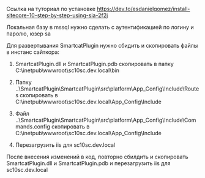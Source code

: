 Ссылка на туториал по установке https://dev.to/esdanielgomez/install-sitecore-10-step-by-step-using-sia-2f2j 

Локальная базу в mssql нужно сделать с аутентификацией по логину и паролю, юзер sa 

Для развертывания SmartcatPlugin нужно сбидить и скопировать файлы в инстанс сайткора:

1. SmartcatPlugin.dll и SmartcatPlugin.pdb скопировать в папку C:\inetpub\wwwroot\sc10sc.dev.local\bin

2. Папку ..\SmartcatPlugin\SmartcatPlugin\src\platform\App_Config\Include\Routes скопировать в C:\inetpub\wwwroot\sc10sc.dev.local\App_Config\Include

3. Файл ..\SmartcatPlugin\SmartcatPlugin\src\platform\App_Config\Include\Commands.config скопировать в C:\inetpub\wwwroot\sc10sc.dev.local\App_Config\Include

4. Перезагрузить iis для sc10sc.dev.local

После внесения изменений в код, повторно сбилдить и скопировать SmartcatPlugin.dll и SmartcatPlugin.pdb и перезагрузить iis для sc10sc.dev.local
